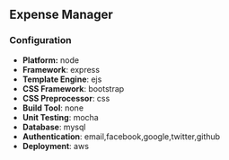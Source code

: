 ## Expense Manager

### Configuration
- **Platform:** node
- **Framework**: express
- **Template Engine**: ejs
- **CSS Framework**: bootstrap
- **CSS Preprocessor**: css
- **Build Tool**: none
- **Unit Testing**: mocha
- **Database**: mysql
- **Authentication**: email,facebook,google,twitter,github
- **Deployment**: aws